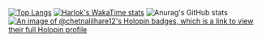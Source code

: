 [![Top Langs](https://github-readme-stats.vercel.app/api/top-langs/?username=elite-fable)](https://github.com/anuraghazra/github-readme-stats)
[![Harlok's WakaTime stats](https://github-readme-stats.vercel.app/api/wakatime?username=elite_fable)](https://github.com/anuraghazra/github-readme-stats)
![Anurag's GitHub stats](https://github-readme-stats.vercel.app/api?username=elite-fable&show_icons=true&theme=radical)
[![An image of @chetnalilhare12's Holopin badges, which is a link to view their full Holopin profile](https://holopin.me/chetnalilhare12)](https://holopin.io/@chetnalilhare12)
